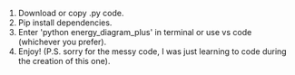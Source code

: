 1. Download or copy .py code.
2. Pip install dependencies.
3. Enter 'python energy_diagram_plus' in terminal or use vs code (whichever you prefer).
4. Enjoy! (P.S. sorry for the messy code, I was just learning to code during the creation of this one).  
